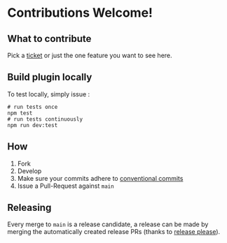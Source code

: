 # Contributions Welcome!

## What to contribute

Pick a [ticket](https://github.com/kiwigrid/antora-maven-content-extension/issues) or just the one feature you want to see here.

## Build plugin locally

To test locally, simply issue :

```shell
# run tests once
npm test
# run tests continuously
npm run dev:test
```

## How

1. Fork
2. Develop
3. Make sure your commits adhere to [conventional commits](https://www.conventionalcommits.org/en/v1.0.0/)
4. Issue a Pull-Request against `main`

## Releasing

Every merge to `main` is a release candidate, a release can be made by merging the automatically created release PRs (thanks to [release please](https://github.com/googleapis/release-please)).
